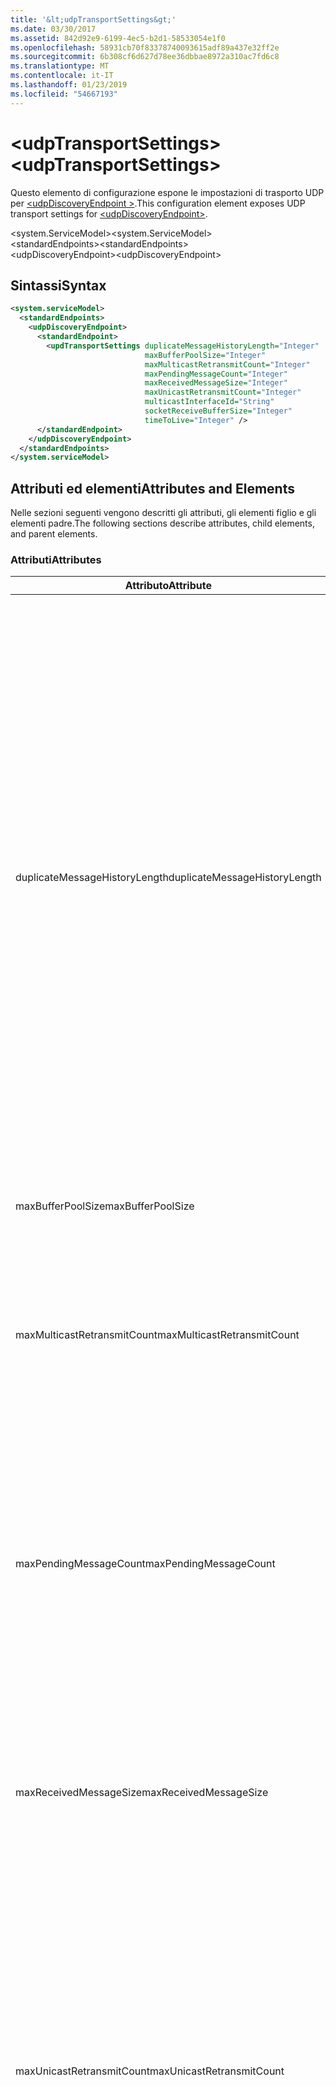 ```yaml
---
title: '&lt;udpTransportSettings&gt;'
ms.date: 03/30/2017
ms.assetid: 842d92e9-6199-4ec5-b2d1-58533054e1f0
ms.openlocfilehash: 58931cb70f83378740093615adf89a437e32ff2e
ms.sourcegitcommit: 6b308cf6d627d78ee36dbbae8972a310ac7fd6c8
ms.translationtype: MT
ms.contentlocale: it-IT
ms.lasthandoff: 01/23/2019
ms.locfileid: "54667193"
---
```

# <a name="ltudptransportsettingsgt"></a><span data-ttu-id="5fe99-102">&lt;udpTransportSettings&gt;</span><span class="sxs-lookup"><span data-stu-id="5fe99-102">&lt;udpTransportSettings&gt;</span></span>
<span data-ttu-id="5fe99-103">Questo elemento di configurazione espone le impostazioni di trasporto UDP per [ \<udpDiscoveryEndpoint >](../../../../../docs/framework/configure-apps/file-schema/wcf/udpdiscoveryendpoint.md).</span><span class="sxs-lookup"><span data-stu-id="5fe99-103">This configuration element exposes UDP transport settings for [\<udpDiscoveryEndpoint>](../../../../../docs/framework/configure-apps/file-schema/wcf/udpdiscoveryendpoint.md).</span></span>  
  
<span data-ttu-id="5fe99-104">\<system.ServiceModel></span><span class="sxs-lookup"><span data-stu-id="5fe99-104">\<system.ServiceModel></span></span>  
<span data-ttu-id="5fe99-105">\<standardEndpoints></span><span class="sxs-lookup"><span data-stu-id="5fe99-105">\<standardEndpoints></span></span>  
<span data-ttu-id="5fe99-106">\<udpDiscoveryEndpoint></span><span class="sxs-lookup"><span data-stu-id="5fe99-106">\<udpDiscoveryEndpoint></span></span>  
  
## <a name="syntax"></a><span data-ttu-id="5fe99-107">Sintassi</span><span class="sxs-lookup"><span data-stu-id="5fe99-107">Syntax</span></span>  
  
```xml  
<system.serviceModel>
  <standardEndpoints>
    <udpDiscoveryEndpoint>
      <standardEndpoint>
        <updTransportSettings duplicateMessageHistoryLength="Integer"
                              maxBufferPoolSize="Integer"
                              maxMulticastRetransmitCount="Integer"
                              maxPendingMessageCount="Integer"
                              maxReceivedMessageSize="Integer"
                              maxUnicastRetransmitCount="Integer"
                              multicastInterfaceId="String"
                              socketReceiveBufferSize="Integer"
                              timeToLive="Integer" />
      </standardEndpoint>
    </udpDiscoveryEndpoint>
  </standardEndpoints>
</system.serviceModel>
```  
  
## <a name="attributes-and-elements"></a><span data-ttu-id="5fe99-108">Attributi ed elementi</span><span class="sxs-lookup"><span data-stu-id="5fe99-108">Attributes and Elements</span></span>  
 <span data-ttu-id="5fe99-109">Nelle sezioni seguenti vengono descritti gli attributi, gli elementi figlio e gli elementi padre.</span><span class="sxs-lookup"><span data-stu-id="5fe99-109">The following sections describe attributes, child elements, and parent elements.</span></span>  
  
### <a name="attributes"></a><span data-ttu-id="5fe99-110">Attributi</span><span class="sxs-lookup"><span data-stu-id="5fe99-110">Attributes</span></span>  
  
|<span data-ttu-id="5fe99-111">Attributo</span><span class="sxs-lookup"><span data-stu-id="5fe99-111">Attribute</span></span>|<span data-ttu-id="5fe99-112">Descrizione</span><span class="sxs-lookup"><span data-stu-id="5fe99-112">Description</span></span>|  
|---------------|-----------------|  
|<span data-ttu-id="5fe99-113">duplicateMessageHistoryLength</span><span class="sxs-lookup"><span data-stu-id="5fe99-113">duplicateMessageHistoryLength</span></span>|<span data-ttu-id="5fe99-114">Integer che specifica il numero massimo di hash del messaggio usati dal trasporto per l'identificazione di messaggi duplicati.</span><span class="sxs-lookup"><span data-stu-id="5fe99-114">An integer that specifies the maximum number of message hashes used by the transport for identifying duplicate messages.</span></span>  <span data-ttu-id="5fe99-115">Il rilevamento dei duplicati verrà eseguito al livello TransportManager.</span><span class="sxs-lookup"><span data-stu-id="5fe99-115">Duplicate detection will be done at the TransportManager level.</span></span> <span data-ttu-id="5fe99-116">L'impostazione di questa proprietà su 0 disabilita il rilevamento di messaggi duplicati.</span><span class="sxs-lookup"><span data-stu-id="5fe99-116">Setting this property to 0 disables duplicate detection.</span></span><br /><br /> <span data-ttu-id="5fe99-117">Questo attributo consente a sviluppatori e amministratori di sistema di disattivare gli algoritmi per il rilevamento di messaggi duplicati.</span><span class="sxs-lookup"><span data-stu-id="5fe99-117">This attribute allows system administrators or developers to turn off duplicate message detection algorithms.</span></span> <span data-ttu-id="5fe99-118">È possibile che si desideri disattivare questa funzionalità per implementare un algoritmo di rilevamento dei duplicati personalizzato.</span><span class="sxs-lookup"><span data-stu-id="5fe99-118">This may be desirable if you want to implement your own duplicate detection algorithm.</span></span><br /><br /> <span data-ttu-id="5fe99-119">Il valore predefinito è 4112.</span><span class="sxs-lookup"><span data-stu-id="5fe99-119">The default is 4112.</span></span>|  
|<span data-ttu-id="5fe99-120">maxBufferPoolSize</span><span class="sxs-lookup"><span data-stu-id="5fe99-120">maxBufferPoolSize</span></span>|<span data-ttu-id="5fe99-121">Integer che specifica le dimensioni massime dei pool di buffer usati dal trasporto.</span><span class="sxs-lookup"><span data-stu-id="5fe99-121">An integer that specifies the maximum size of any buffer pools used by the transport.</span></span>|  
|<span data-ttu-id="5fe99-122">maxMulticastRetransmitCount</span><span class="sxs-lookup"><span data-stu-id="5fe99-122">maxMulticastRetransmitCount</span></span>|<span data-ttu-id="5fe99-123">Integer che specifica il numero massimo di volte in cui il messaggio unicast deve essere ritrasmesso (oltre al primo invio).</span><span class="sxs-lookup"><span data-stu-id="5fe99-123">An integer that specifies the maximum number of times the message should be retransmitted (in addition to the first send).</span></span><br /><br /> <span data-ttu-id="5fe99-124">Il valore predefinito è 2.</span><span class="sxs-lookup"><span data-stu-id="5fe99-124">The default is 2.</span></span>|  
|<span data-ttu-id="5fe99-125">maxPendingMessageCount</span><span class="sxs-lookup"><span data-stu-id="5fe99-125">maxPendingMessageCount</span></span>|<span data-ttu-id="5fe99-126">Integer che specifica il numero massimo di messaggi ricevuti ma non ancora rimossi da InputQueue per una singola istanza di canale.</span><span class="sxs-lookup"><span data-stu-id="5fe99-126">An integer that specifies the maximum number of messages that have been received but not yet removed from the InputQueue for an individual channel instance.</span></span>  <span data-ttu-id="5fe99-127">Se InputQueue ha raggiunto il limite massimo di messaggi in sospeso, il messaggio verrà eliminato.</span><span class="sxs-lookup"><span data-stu-id="5fe99-127">If the InputQueue has hit its pending message count limit, the message will be dropped.</span></span><br /><br /> <span data-ttu-id="5fe99-128">Il valore predefinito è 32.</span><span class="sxs-lookup"><span data-stu-id="5fe99-128">The default is 32.</span></span>|  
|<span data-ttu-id="5fe99-129">maxReceivedMessageSize</span><span class="sxs-lookup"><span data-stu-id="5fe99-129">maxReceivedMessageSize</span></span>|<span data-ttu-id="5fe99-130">Integer che specifica le dimensioni massime di un messaggio che può essere elaborato dall'associazione.</span><span class="sxs-lookup"><span data-stu-id="5fe99-130">An integer that specifies the maximum size for a message that can be processed by the binding.</span></span><br /><br /> <span data-ttu-id="5fe99-131">Il valore predefinito è 65507.</span><span class="sxs-lookup"><span data-stu-id="5fe99-131">The default value is 65507.</span></span>|  
|<span data-ttu-id="5fe99-132">maxUnicastRetransmitCount</span><span class="sxs-lookup"><span data-stu-id="5fe99-132">maxUnicastRetransmitCount</span></span>|<span data-ttu-id="5fe99-133">Integer che specifica il numero massimo di volte in cui il messaggio unicast deve essere ritrasmesso (oltre al primo invio).</span><span class="sxs-lookup"><span data-stu-id="5fe99-133">An integer that specifies the maximum number of times the message should be retransmitted (in addition to the first send).</span></span>  <span data-ttu-id="5fe99-134">Se il messaggio viene inviato a un indirizzo unicast e un messaggio di risposta viene ricevuto con un'intestazione RelatesTo corrispondente, la ritrasmissione può terminare prima che il messaggio venga ritrasmesso il numero di volte configurato.</span><span class="sxs-lookup"><span data-stu-id="5fe99-134">If the message is sent to a unicast address and a response message is received with a corresponding RelatesTo header, then retransmission may terminate early (before retransmitting the configured number of times).</span></span><br /><br /> <span data-ttu-id="5fe99-135">Il valore predefinito è 1.</span><span class="sxs-lookup"><span data-stu-id="5fe99-135">The default value is 1.</span></span>|  
|<span data-ttu-id="5fe99-136">multicastInterfaceId</span><span class="sxs-lookup"><span data-stu-id="5fe99-136">multicastInterfaceId</span></span>|<span data-ttu-id="5fe99-137">Stringa che identifica in modo univoco la scheda di rete da usare durante l'invio e la ricezione di traffico multicast in computer multihomed.</span><span class="sxs-lookup"><span data-stu-id="5fe99-137">A string that uniquely identifies the network adapter that should be used when sending and receiving multicast traffic on multi-homed machines.</span></span> <span data-ttu-id="5fe99-138">In fase di runtime il trasporto utilizzerà questo valore di attributo per individuare l'indice dell'interfaccia usata per impostare le opzioni del socket `IP_MULTICAST_IF` e `IPV6_MULTICAST_IF`.</span><span class="sxs-lookup"><span data-stu-id="5fe99-138">At runtime, the transport will use this attribute value to lookup the interface index, which is then used to set the `IP_MULTICAST_IF` and `IPV6_MULTICAST_IF` socket options.</span></span>  <span data-ttu-id="5fe99-139">Lo stesso indice dell'interfaccia verrà usato per l'unione di un gruppo multicast, se applicabile.</span><span class="sxs-lookup"><span data-stu-id="5fe99-139">The same interface index will be used when joining a multicast group, if applicable.</span></span><br /><br /> <span data-ttu-id="5fe99-140">Il valore predefinito è `null`.</span><span class="sxs-lookup"><span data-stu-id="5fe99-140">The default value is `null`.</span></span>|  
|<span data-ttu-id="5fe99-141">socketReceiveBufferSize</span><span class="sxs-lookup"><span data-stu-id="5fe99-141">socketReceiveBufferSize</span></span>|<span data-ttu-id="5fe99-142">Integer che specifica le dimensioni del buffer di ricezione nel socket WinSock sottostante.</span><span class="sxs-lookup"><span data-stu-id="5fe99-142">An integer that specifies the receive buffer size on the underlying WinSock socket.</span></span><br /><br /> <span data-ttu-id="5fe99-143">Un utente di un canale di ricezione può usare questo attributo nell'associazione per controllare il comportamento del sistema alla ricezione dei dati.</span><span class="sxs-lookup"><span data-stu-id="5fe99-143">A user of a receiving channel can use this attribute on the Binding to control how the system behaves when it receives data.</span></span>  <span data-ttu-id="5fe99-144">Ad esempio, per un'applicazione che usa messaggi WCF in ingresso alla soglia massima, l'uso di un valore superiore per questo attributo consentirebbe ai messaggi di posizionarsi nel buffer WinSock in attesa che l'applicazione sia in grado di elaborarli.</span><span class="sxs-lookup"><span data-stu-id="5fe99-144">For example, given an application that is consuming inbound WCF messages at the maximum threshold, using a higher value for this attribute would allow messages to stack up in the WinSock buffer while waiting for the application to be able to process them.</span></span>  <span data-ttu-id="5fe99-145">L'utilizzo di un valore inferiore nella stessa situazione comporterebbe il rilascio dei messaggi.</span><span class="sxs-lookup"><span data-stu-id="5fe99-145">Using a lower value in the same situation would result in messages getting dropped.</span></span> <span data-ttu-id="5fe99-146">Questo attributo espone WinSock sottostante `SO_RCVBUF` opzione socket. Valore di questo attributo deve essere almeno la dimensione di `maxReceivedMessageSize`.</span><span class="sxs-lookup"><span data-stu-id="5fe99-146">This attribute exposes the underlying WinSock `SO_RCVBUF` socket option.This attribute value must be at least the size of `maxReceivedMessageSize`.</span></span>   <span data-ttu-id="5fe99-147">Impostandola su un valore minore di `maxReceivedMessageSize` comporterà un'eccezione di runtime.</span><span class="sxs-lookup"><span data-stu-id="5fe99-147">Setting it to a value smaller than the `maxReceivedMessageSize` will result in a runtime exception.</span></span><br /><br /> <span data-ttu-id="5fe99-148">Il valore predefinito è 65536.</span><span class="sxs-lookup"><span data-stu-id="5fe99-148">The default value is 65536.</span></span>|  
|<span data-ttu-id="5fe99-149">timeToLive</span><span class="sxs-lookup"><span data-stu-id="5fe99-149">timeToLive</span></span>|<span data-ttu-id="5fe99-150">Integer che specifica il numero di hop dei segmenti di rete che un pacchetto multicast può attraversare.</span><span class="sxs-lookup"><span data-stu-id="5fe99-150">An integer that specifies the number of network segment hops that a multicast packet can traverse.</span></span>  <span data-ttu-id="5fe99-151">Questo attributo espone la funzionalità associata alle opzioni del socket `IP_MULTICAST_TTL` e `IP_TTL`.</span><span class="sxs-lookup"><span data-stu-id="5fe99-151">This attribute exposes the functionality associated with the `IP_MULTICAST_TTL` and `IP_TTL` socket options.</span></span><br /><br /> <span data-ttu-id="5fe99-152">Il valore predefinito è 1.</span><span class="sxs-lookup"><span data-stu-id="5fe99-152">The default value is 1.</span></span>|  
  
### <a name="child-elements"></a><span data-ttu-id="5fe99-153">Elementi figlio</span><span class="sxs-lookup"><span data-stu-id="5fe99-153">Child Elements</span></span>  
 <span data-ttu-id="5fe99-154">Nessuno.</span><span class="sxs-lookup"><span data-stu-id="5fe99-154">None.</span></span>  
  
### <a name="parent-elements"></a><span data-ttu-id="5fe99-155">Elementi padre</span><span class="sxs-lookup"><span data-stu-id="5fe99-155">Parent Elements</span></span>  
  
|<span data-ttu-id="5fe99-156">Elemento</span><span class="sxs-lookup"><span data-stu-id="5fe99-156">Element</span></span>|<span data-ttu-id="5fe99-157">Descrizione</span><span class="sxs-lookup"><span data-stu-id="5fe99-157">Description</span></span>|  
|-------------|-----------------|  
|[<span data-ttu-id="5fe99-158">\<udpDiscoveryEndpoint></span><span class="sxs-lookup"><span data-stu-id="5fe99-158">\<udpDiscoveryEndpoint></span></span>](../../../../../docs/framework/configure-apps/file-schema/wcf/udpdiscoveryendpoint.md)|<span data-ttu-id="5fe99-159">Endpoint standard che dispone di un contratto di individuazione e di un'associazione del trasporto UDP fissi.</span><span class="sxs-lookup"><span data-stu-id="5fe99-159">A standard endpoint that has fixed discovery contract and UDP transport binding.</span></span>|  
  
## <a name="see-also"></a><span data-ttu-id="5fe99-160">Vedere anche</span><span class="sxs-lookup"><span data-stu-id="5fe99-160">See also</span></span>
- <xref:System.ServiceModel.Discovery.UdpTransportSettings>
